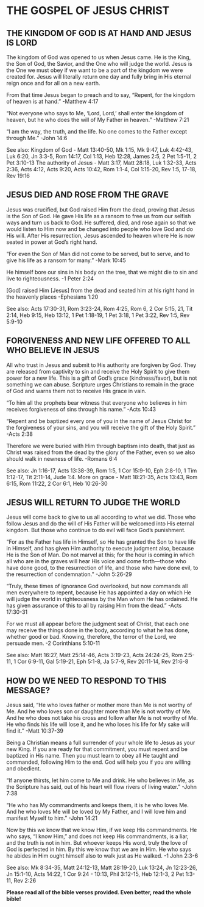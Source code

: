 # THE GOSPEL OF JESUS CHRIST

## THE KINGDOM OF GOD IS AT HAND AND JESUS IS LORD

The kingdom of God was opened to us when Jesus came. He is the King, the Son of God, the Savior, and the One who will judge the world. Jesus is the One we must obey if we want to be a part of the kingdom we were created for. Jesus will literally return one day and fully bring in His eternal reign once and for all on a new earth.

From that time Jesus began to preach and to say, “Repent, for the kingdom of heaven is at hand.” -Matthew 4:17

“Not everyone who says to Me, ‘Lord, Lord,’ shall enter the kingdom of heaven, but he who does the will of My Father in heaven.” -Matthew 7:21

“I am the way, the truth, and the life. No one comes to the Father except through Me.” -John 14:6

See also: Kingdom of God - Matt 13:40-50, Mk 1:15, Mk 9:47, Luk 4:42-43, Luk 6:20, Jn 3:3-5, Rom 14:17, Col 1:13, Heb 12:28, James 2:5, 2 Pet 1:5-11, 2 Pet 3:10-13  The authority of Jesus - Matt 3:17, Matt 28:18, Luk 1:32-33, Acts 2:36, Acts 4:12, Acts 9:20, Acts 10:42, Rom 1:1-4, Col 1:15-20, Rev 1:5, 17-18, Rev 19:16

## JESUS DIED AND ROSE FROM THE GRAVE

Jesus was crucified, but God raised Him from the dead, proving that Jesus is the Son of God. He gave His life as a ransom to free us from our selfish ways and turn us back to God. He suffered, died, and rose again so that we would listen to Him now and be changed into people who love God and do His will. After His resurrection, Jesus ascended to heaven where He is now seated in power at God’s right hand.

“For even the Son of Man did not come to be served, but to serve, and to give his life as a ransom for many.” -Mark 10:45

He himself bore our sins in his body on the tree, that we might die to sin and live to righteousness.
-1 Peter 2:24

[God] raised Him [Jesus] from the dead and seated him at his right hand in the heavenly places
-Ephesians 1:20

See also: Acts 17:30-31, Rom 3:23-24, Rom 4:25, Rom 6, 2 Cor 5:15, 21, Tit 2:14, Heb 9:15, Heb 13:12, 1 Pet 1:18-19, 1 Pet 3:18, 1 Pet 3:22, Rev 1:5, Rev 5:9-10

## FORGIVENESS AND NEW LIFE OFFERED TO ALL WHO BELIEVE IN JESUS

All who trust in Jesus and submit to His authority are forgiven by God. They are released from captivity to sin and receive the Holy Spirit to give them power for a new life. This is a gift of God’s grace (kindness/favor), but is not something we can abuse. Scripture urges Christians to remain in the grace of God and warns them not to receive His grace in vain.

“To him all the prophets bear witness that everyone who believes in him receives forgiveness of sins through his name.” -Acts 10:43

“Repent and be baptized every one of you in the name of Jesus Christ for the forgiveness of your sins, and you will receive the gift of the Holy Spirit.” -Acts 2:38

Therefore we were buried with Him through baptism into death, that just as Christ was raised from the dead by the glory of the Father, even so we also should walk in newness of life. -Romans 6:4

See also: Jn 1:16-17, Acts 13:38-39, Rom 1:5, 1 Cor 15:9-10, Eph 2:8-10, 1 Tim 1:12-17, Tit 2:11-14, Jude 1:4. More on grace - Matt 18:21-35, Acts 13:43, Rom 6:15, Rom 11:22, 2 Cor 6:1, Heb 10:26-30

## JESUS WILL RETURN TO JUDGE THE WORLD

Jesus will come back to give to us all according to what we did. Those who follow Jesus and do the will of His Father will be welcomed into His eternal kingdom. But those who continue to do evil will face God’s punishment.

“For as the Father has life in Himself, so He has granted the Son to have life in Himself, and has given Him authority to execute judgment also, because He is the Son of Man. Do not marvel at this; for the hour is coming in which all who are in the graves will hear His voice and come forth—those who have done good, to the resurrection of life, and those who have done evil, to the resurrection of condemnation.”
-John 5:26-29

“Truly, these times of ignorance God overlooked, but now commands all men everywhere to repent, because He has appointed a day on which He will judge the world in righteousness by the Man whom He has ordained. He has given assurance of this to all by raising Him from the dead.” -Acts 17:30-31

For we must all appear before the judgment seat of Christ, that each one may receive the things done in the body, according to what he has done, whether good or bad. Knowing, therefore, the terror of the Lord, we persuade men. -2 Corinthians 5:10-11

See also: Matt 16:27, Matt 25:14-46, Acts 3:19-23, Acts 24:24-25, Rom 2:5-11, 1 Cor 6:9-11, Gal 5:19-21, Eph 5:1-8, Ja 5:7-9, Rev 20:11-14, Rev 21:6-8

## HOW DO WE NEED TO RESPOND TO THIS MESSAGE?

Jesus said, “He who loves father or mother more than Me is not worthy of Me. And he who loves son or daughter more than Me is not worthy of Me. And he who does not take his cross and follow after Me is not worthy of Me. He who finds his life will lose it, and he who loses his life for My sake will find it.”
-Matt 10:37-39

Being a Christian means a full surrender of your whole life to Jesus as your new King. If you are ready for that commitment, you must repent and be baptized in His name. Then you must learn to obey all He taught and commanded, following Him to the end. God will help you if you are willing and obedient.

“If anyone thirsts, let him come to Me and drink. He who believes in Me, as the Scripture has said, out of his heart will flow rivers of living water.” -John 7:38

“He who has My commandments and keeps them, it is he who loves Me. And he who loves Me will be loved by My Father, and I will love him and manifest Myself to him.” -John 14:21

Now by this we know that we know Him, if we keep His commandments. He who says, “I know Him,” and does not keep His commandments, is a liar, and the truth is not in him. But whoever keeps His word, truly the love of God is perfected in him. By this we know that we are in Him. He who says he abides in Him ought himself also to walk just as He walked. -1 John 2:3-6

See also: Mk 8:34-35, Matt 24:12-13, Matt 28:19-20, Luk 13:24, Jn 12:23-26, Jn 15:1-10, Acts 14:22, 1 Cor 9:24 - 10:13, Phil 3:12-15, Heb 12:1-3, 2 Pet 1:3-11, Rev 2:26

**Please read all of the bible verses provided. Even better, read the whole bible!**

